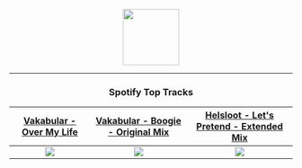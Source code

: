 <p align="center">
  <a href="https://www.tobiasmichael.de">
    <img src="https://tm-website-static.s3.eu-central-1.amazonaws.com/logo.png" width="100" height="100"/>
  </a>
</p>

---

<h3 align="center">Spotify Top Tracks</h3>

[Vakabular - Over My Life](https://open.spotify.com/track/4h84v2RMArVZQsAvDSrzWM)|[Vakabular - Boogie - Original Mix](https://open.spotify.com/track/0HBaWjePsYWRt60ozz6MUv)|[Helsloot - Let's Pretend - Extended Mix](https://open.spotify.com/track/0iVXr8eeiptow8tfqqv9uM)
:---:|:----:|:----:
<img src="https://i.scdn.co/image/ab67616d00001e02f664cd54250fbfcfd2f30cc4"/>|<img src="https://i.scdn.co/image/ab67616d00001e02197864581d8b774d7c8cd423"/>|<img src="https://i.scdn.co/image/ab67616d00001e027cd302b033664c0e925d690d"/>